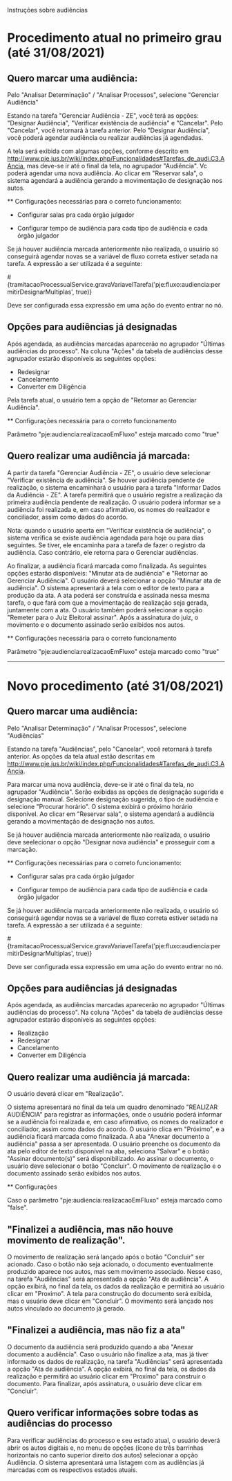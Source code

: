 Instruções sobre audiências

# Procedimento atual no primeiro grau (até 31/08/2021)

## Quero marcar uma audiência:

Pelo "Analisar Determinação" / "Analisar Processos", selecione "Gerenciar Audiência"

Estando na tarefa "Gerenciar Audiência - ZE", você terá as opções: "Designar Audiência", "Verificar existência de audiência" e "Cancelar". Pelo "Cancelar", você retornará à tarefa anterior. Pelo "Designar Audiência", você poderá agendar audiência ou realizar audiências já agendadas.

A tela será exibida com algumas opções, conforme descrito em http://www.pje.jus.br/wiki/index.php/Funcionalidades#Tarefas_de_audi.C3.AAncia, mas deve-se ir até o final da tela, no agrupador "Audiência". Vc poderá agendar uma nova audiência. Ao clicar em "Reservar sala", o sistema agendará a audiência gerando a movimentação de designação nos autos. 

** Configurações necessárias para o correto funcionamento:

- Configurar salas pra cada órgão julgador

- Configurar tempo de audiência para cada tipo de audiência e cada órgão julgador


Se já houver audiência marcada anteriormente não realizada, o usuário só conseguirá agendar novas se a variável de fluxo correta estiver setada na tarefa. A expressão a ser utilizada é a seguinte:

 #{tramitacaoProcessualService.gravaVariavelTarefa('pje:fluxo:audiencia:permitirDesignarMultiplas', true)}

Deve ser configurada essa expressão em uma ação do evento entrar no nó.

## Opções para audiências já designadas

Após agendada, as audiências marcadas aparecerão no agrupador "Últimas audiências do processo". Na coluna "Ações" da tabela de audiências desse agrupador estarão disponíveis as seguintes opções:

- Redesignar
- Cancelamento
- Converter em Diligência

Pela tarefa atual, o usuário tem a opção de "Retornar ao Gerenciar Audiência".

** Configurações necessária para o correto funcionamento

Parâmetro "pje:audiencia:realizacaoEmFluxo" esteja marcado como "true"


## Quero realizar uma audiência já marcada:

A partir da tarefa "Gerenciar Audiência - ZE", o usuário deve selecionar "Verificar existência de audiência". Se houver audiência pendente de realização, o sistema encaminhará o usuário para a tarefa "Informar Dados da Audiência - ZE". A tarefa permitirá que o usuário registre a realização da primeira audiência pendente de realização. O usuário poderá informar se a audiência foi realizada e, em caso afirmativo, os nomes do realizador e conciliador, assim como dados do acordo.

Nota: quando o usuário aperta em "Verificar existência de audiência", o sistema verifica se existe audiência agendada para hoje ou para dias seguintes. Se tiver, ele encaminha para a tarefa de fazer o registro da audiência. Caso contrário, ele retorna para o Gerenciar audiências. 

Ao finalizar, a audiência ficará marcada como finalizada. As seguintes opções estarão disponíveis: "Minutar ata de audiência" e "Retornar ao Gerenciar Audiência". O usuário deverá selecionar a opção "Minutar ata de audiência". O sistema apresentará a tela com o editor de texto para a produção da ata. A ata poderá ser construída e assinada nessa mesma tarefa, o que fará com que a movimentação de realização seja gerada, juntamente com a ata. O usuário também poderá selecionar a opção "Remeter para o Juiz Eleitoral assinar". Após a assinatura do juiz, o movimento e o documento assinado serão exibidos nos autos. 

** Configurações necessária para o correto funcionamento

Parâmetro "pje:audiencia:realizacaoEmFluxo" esteja marcado como "true"


------------------------------------------------------------------------------------------------------------------------------------------------------------------------------------

# Novo procedimento (até 31/08/2021)

## Quero marcar uma audiência:

Pelo "Analisar Determinação" / "Analisar Processos", selecione "Audiências"

Estando na tarefa "Audiências", pelo "Cancelar", você retornará à tarefa anterior. As opções da tela atual estão descritas em http://www.pje.jus.br/wiki/index.php/Funcionalidades#Tarefas_de_audi.C3.AAncia.

Para marcar uma nova audiência, deve-se ir até o final da tela, no agrupador "Audiência". Serão exibidas as opções de designação sugerida e designação manual. Selecione designação sugerida, o tipo de audiência e selecione "Procurar horário". O sistema exibirá o próximo horário disponível. Ao clicar em "Reservar sala", o sistema agendará a audiência gerando a movimentação de designação nos autos. 

Se já houver audiência marcada anteriormente não realizada, o usuário deve seelecionar o opção "Designar nova audiência" e prosseguir com a marcação.

** Configurações necessárias para o correto funcionamento:

- Configurar salas pra cada órgão julgador

- Configurar tempo de audiência para cada tipo de audiência e cada órgão julgador

Se já houver audiência marcada anteriormente não realizada, o usuário só conseguirá agendar novas se a variável de fluxo correta estiver setada na tarefa. A expressão a ser utilizada é a seguinte:

 #{tramitacaoProcessualService.gravaVariavelTarefa('pje:fluxo:audiencia:permitirDesignarMultiplas', true)}

Deve ser configurada essa expressão em uma ação do evento entrar no nó.

## Opções para audiências já designadas

Após agendada, as audiências marcadas aparecerão no agrupador "Últimas audiências do processo". Na coluna "Ações" da tabela de audiências desse agrupador estarão disponíveis as seguintes opções:

- Realização
- Redesignar
- Cancelamento
- Converter em Diligência

## Quero realizar uma audiência já marcada:

 O usuário deverá clicar em "Realização".

O sistema apresentará no final da tela um quadro denominado "REALIZAR AUDIÊNCIA" para registrar as informações, onde o usuário poderá informar se a audiência foi realizada e, em caso afirmativo, os nomes do realizador e conciliador, assim como dados do acordo. O usuário clica em "Próximo", e a audiência ficará marcada como finalizada. A aba "Anexar documento a audiência" passa a ser apresentada. O usuário preenche os documento da ata pelo editor de texto disponível na aba, seleciona "Salvar" e o botão "Assinar documento(s)" será disponibilizado. Ao assinar o documento, o usuário deve selecionar o botão "Concluir". O movimento de realização e o documento assinado serão exibidos nos autos.  

** Configurações

Caso o parâmetro "pje:audiencia:realizacaoEmFluxo" esteja marcado como "false".


## "Finalizei a audiência, mas não houve movimento de realização".  

O movimento de realização será lançado após o botão "Concluir" ser acionado. Caso o botão não seja acionado, o documento eventualmente produzido aparece nos autos, mas sem movimento associado. Nesse caso, na tarefa "Audiências" será apresentada a opção "Ata de audiência". A opção exibirá, no final da tela, os dados da realização e permitirá ao usuário clicar em "Proximo". A tela para construção do documento será exibida, mas o usuário deve clicar em "Concluir". O movimento será lançado nos autos vinculado ao documento já gerado.


## "Finalizei a audiência, mas não fiz a ata"

O documento da audiência será produzido quando a aba "Anexar documento a audiência". Caso o usuário não finalize a ata, mas já tiver informado os dados de realização, na tarefa "Audiências" será apresentada a opção "Ata de audiência". A opção exibirá, no final da tela, os dados da realização e permitirá ao usuário clicar em "Proximo" para construir o documento. Para finalizar, após assinatura, o usuário deve clicar em "Concluir".



## Quero verificar informações sobre todas as audiências do processo

Para verificar audiências do processo e seu estado atual, o usuário deverá abrir os autos digitais e, no menu de opções (ícone de três barrinhas horizontais no canto superior direito dos autos) selecionar a opção Audiência. O sistema apresentará uma listagem com as audiências já marcadas com os respectivos estados atuais.



